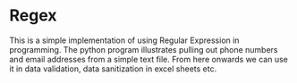 # Regex
This is a simple implementation of using Regular Expression in programming. The python program illustrates
pulling out phone numbers and email addresses from a simple text file. From here onwards we can use it in data validation,
data sanitization in excel sheets etc.
